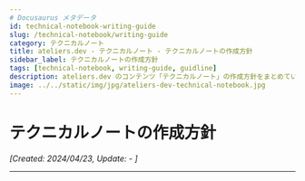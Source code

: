 ```yaml
---
# Docusaurus メタデータ 
id: technical-notebook-writing-guide
slug: /technical-notebook/writing-guide
category: テクニカルノート
title: ateliers.dev - テクニカルノート - テクニカルノートの作成方針
sidebar_label: テクニカルノートの作成方針
tags: [technical-notebook, writing-guide, guidline]
description: ateliers.dev のコンテンツ「テクニカルノート」の作成方針をまとめています。
image: ../../static/img/jpg/ateliers-dev-technical-notebook.jpg
---
```


# テクニカルノートの作成方針
*[Created: 2024/04/23, Update: - ]*

---

